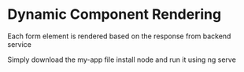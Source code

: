# Dynamic Component Rendering
Each form element is rendered based on the response from backend service

Simply download the my-app file
install node
and run it using ng serve
